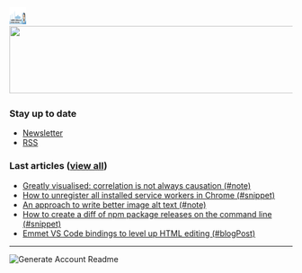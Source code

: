 <img alt width="30" height="30" src="https://raw.githubusercontent.com/stefanjudis/stefanjudis/main/screenshot.png">

<div align="left">
  <img src="https://raw.githubusercontent.com/stefanjudis/stefanjudis/main/headline.svg" width="800" height="120">
</div>

### Stay up to date

- [Newsletter](https://www.stefanjudis.com/newsletter/)
- [RSS](https://www.stefanjudis.com/feeds/)

### Last articles ([view all](https://www.stefanjudis.com/blog/))

<!-- BLOG-POST-LIST:START -->
- [Greatly visualised: correlation is not always causation (#note)](https://www.stefanjudis.com/notes/greatly-visualised-correlation-is-still-not-causation/)
- [How to unregister all installed service workers in Chrome (#snippet)](https://www.stefanjudis.com/snippets/how-to-unregister-all-installed-service-workers-in-chrome/)
- [An approach to write better image alt text (#note)](https://www.stefanjudis.com/notes/an-approach-to-write-better-image-alt-text/)
- [How to create a diff of npm package releases on the command line (#snippet)](https://www.stefanjudis.com/snippets/how-to-create-a-diff-of-npm-package-releases-on-the-command-line/)
- [Emmet VS Code bindings to level up HTML editing (#blogPost)](https://www.stefanjudis.com/blog/emmet-vs-code-bindings-to-level-up-html-editing/)
<!-- BLOG-POST-LIST:END -->

---

![Generate Account Readme](https://github.com/stefanjudis/stefanjudis/workflows/Generate%20Account%20Readme/badge.svg)
